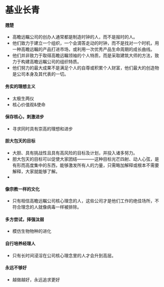 # 基业长青
#### 翘楚
* 高瞻远瞩公司的创办人通常都是制造时钟的人，而不是报时的人。
* 他们致力于建立一个组织，一个会滴答走动的时钟，而不是找对一个时机，用一种高瞻远瞩的产品打进市场，或利用一次优秀产品生命周期的成长曲线。
* 他们并非致力于取得高瞻远瞩领袖的个人特质，而是采取建筑大师的方法，致力于构建高瞻远瞩公司的组织特质。
* 他们努力的最大成果不是满足个人的自尊或积累个人财富，他们最大的创造物是公司本身及其代表的一切。


#### 务实的理想主义
* 太极生两仪
* 核心价值观&使命

 
#### 保存核心，刺激进步
* 寻求同时具有崇高的理想和进步


#### 胆大包天的目标
* 大胆、具有挑战性且具有高风险的目标及计划，并投入诸多努力。 
* 胆大包天的目标可以促使大家团结————这种目标光芒四射、动人心弦，是有形而高度集中的东西，能够激发所有人的力量，只需略加解释或根本不需要解释，大家就能够了解。
* 

#### 像宗教一样的文化
* 只有相信高瞻远瞩公司核心理念的人，这些公司才是他们工作的绝佳场所，不符合理念的人就像病毒一样被排除。

 
#### 多方尝试，择强汰弱
* 模仿生物物种的进化

 
#### 自行培养经理人
* 只有长时间浸淫在公司核心理念里的人才会升到高层。


#### 永远不够好
* 越做越好，永远追求更好
